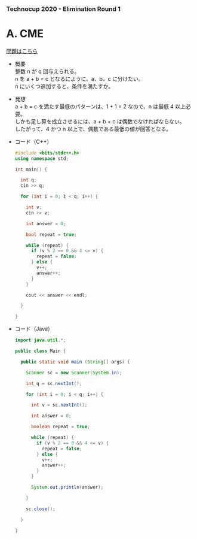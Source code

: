 ### Technocup 2020 - Elimination Round 1

# A. CME

  [問題はこちら](https://codeforces.com/problemset/problem/1223/A)
  
- 概要<br>
  整数 n が q 回与えられる。<br>
  n を a + b = c となるにように、a、b、c に分けたい。<br>
  n にいくつ追加すると、条件を満たすか。
  
- 発想<br>
  a + b = c を満たす最低のパターンは、1 + 1 = 2 なので、n は最低 4 以上必要。<br>
  しかも足し算を成立させるには、a + b + c は偶数でなければならない。<br>
  したがって、4 かつ n 以上で、偶数である最低の値が回答となる。
  
- コード（C++）

  ```cpp
  #include <bits/stdc++.h>
  using namespace std;

  int main() {

    int q;
    cin >> q;

    for (int i = 0; i < q; i++) {

      int v;
      cin >> v;

      int answer = 0;

      bool repeat = true;

      while (repeat) {
        if (v % 2 == 0 && 4 <= v) {
          repeat = false;
        } else {
          v++;
          answer++;
        }
      }

      cout << answer << endl;

    }

  }
  ```
  
- コード（Java）

  ```java
  import java.util.*;

  public class Main {

    public static void main (String[] args) {

      Scanner sc = new Scanner(System.in);

      int q = sc.nextInt();

      for (int i = 0; i < q; i++) {

        int v = sc.nextInt();

        int answer = 0;

        boolean repeat = true;

        while (repeat) {
          if (v % 2 == 0 && 4 <= v) {
            repeat = false;
          } else {
            v++;
            answer++;
          }
        }

        System.out.println(answer);

      }

      sc.close();

    }

  }
  ```
    